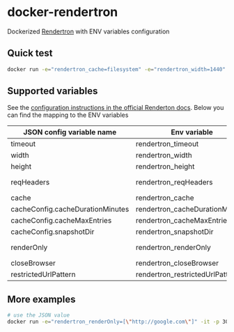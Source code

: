 # docker-rendertron
Dockerized [Rendertron](https://github.com/GoogleChrome/rendertron) with ENV variables configuration

## Quick test
```bash
docker run -e="rendertron_cache=filesystem" -e="rendertron_width=1440" -e="rendertron_cacheDurationMinutes=60" -it -p 3000:3000 z1bba/env-rendertron
```

## Supported variables
See the [configuration instructions in the official Renderton docs](https://github.com/GoogleChrome/rendertron#config). 
Below you can find the mapping to the ENV variables

| JSON config variable name        | Env variable                    | Type                |
|----------------------------------|---------------------------------|---------------------|
| timeout                          | rendertron_timeout              | number              |
| width                            | rendertron_width                | number              |
| height                           | rendertron_height               | number              |
| reqHeaders                       | rendertron_reqHeaders           | Stringified JSON    |
| cache                            | rendertron_cache                | boolean             |
| cacheConfig.cacheDurationMinutes | rendertron_cacheDurationMinutes | number              |
| cacheConfig.cacheMaxEntries      | rendertron_cacheMaxEntries      | number              |
| cacheConfig.snapshotDir          | rendertron_snapshotDir          | string              |
| renderOnly                       | rendertron_renderOnly           | Stringified JSON    |
| closeBrowser                     | rendertron_closeBrowser         | boolean             |
| restrictedUrlPattern             | rendertron_restrictedUrlPattern | string              |

## More examples
```bash
# use the JSON value
docker run -e="rendertron_renderOnly=[\"http://google.com\"]" -it -p 3000:3000 z1bba/env-rendertron
```
